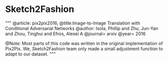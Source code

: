 # Sketch2Fashion
"""
@article: pix2pix2016,
@title:Image-to-Image Translation with Conditional Adversarial Networks
@author: Isola, Phillip and Zhu, Jun-Yan and Zhou, Tinghui and Efros, Alexei A
@journal= arxiv
@year= 2016

@Note: Most parts of this code was written in the original implementation of Pix2Pix.
       We, Sketch2Fashion team only made a small adjustment function to adapt to our dataset.
"""
